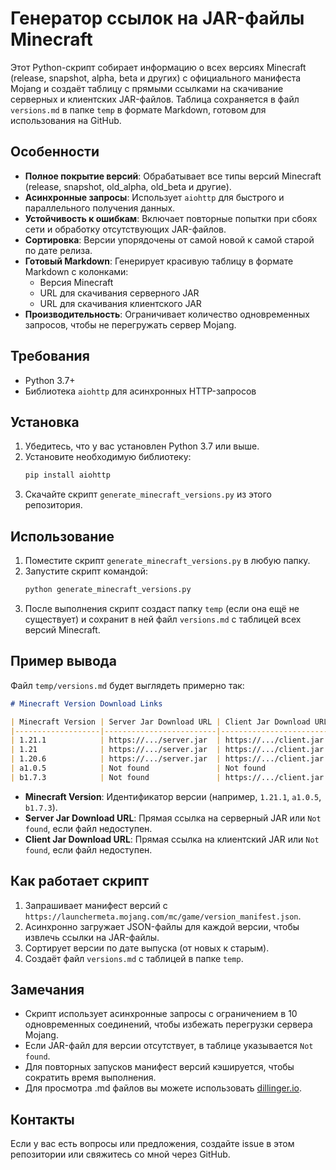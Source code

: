 # Генератор ссылок на JAR-файлы Minecraft

Этот Python-скрипт собирает информацию о всех версиях Minecraft (release, snapshot, alpha, beta и других) с официального манифеста Mojang и создаёт таблицу с прямыми ссылками на скачивание серверных и клиентских JAR-файлов. Таблица сохраняется в файл `versions.md` в папке `temp` в формате Markdown, готовом для использования на GitHub.

## Особенности
- **Полное покрытие версий**: Обрабатывает все типы версий Minecraft (release, snapshot, old_alpha, old_beta и другие).
- **Асинхронные запросы**: Использует `aiohttp` для быстрого и параллельного получения данных.
- **Устойчивость к ошибкам**: Включает повторные попытки при сбоях сети и обработку отсутствующих JAR-файлов.
- **Сортировка**: Версии упорядочены от самой новой к самой старой по дате релиза.
- **Готовый Markdown**: Генерирует красивую таблицу в формате Markdown с колонками:
  - Версия Minecraft
  - URL для скачивания серверного JAR
  - URL для скачивания клиентского JAR
- **Производительность**: Ограничивает количество одновременных запросов, чтобы не перегружать сервер Mojang.

## Требования
- Python 3.7+
- Библиотека `aiohttp` для асинхронных HTTP-запросов

## Установка
1. Убедитесь, что у вас установлен Python 3.7 или выше.
2. Установите необходимую библиотеку:
   ```bash
   pip install aiohttp
   ```
3. Скачайте скрипт `generate_minecraft_versions.py` из этого репозитория.

## Использование
1. Поместите скрипт `generate_minecraft_versions.py` в любую папку.
2. Запустите скрипт командой:
   ```bash
   python generate_minecraft_versions.py
   ```
3. После выполнения скрипт создаст папку `temp` (если она ещё не существует) и сохранит в ней файл `versions.md` с таблицей всех версий Minecraft.

## Пример вывода
Файл `temp/versions.md` будет выглядеть примерно так:

```markdown
# Minecraft Version Download Links

| Minecraft Version | Server Jar Download URL | Client Jar Download URL |
|-------------------|-------------------------|-------------------------|
| 1.21.1            | https://.../server.jar  | https://.../client.jar  |
| 1.21              | https://.../server.jar  | https://.../client.jar  |
| 1.20.6            | https://.../server.jar  | https://.../client.jar  |
| a1.0.5            | Not found               | Not found               |
| b1.7.3            | Not found               | https://.../client.jar  |
```

- **Minecraft Version**: Идентификатор версии (например, `1.21.1`, `a1.0.5`, `b1.7.3`).
- **Server Jar Download URL**: Прямая ссылка на серверный JAR или `Not found`, если файл недоступен.
- **Client Jar Download URL**: Прямая ссылка на клиентский JAR или `Not found`, если файл недоступен.

## Как работает скрипт
1. Запрашивает манифест версий с `https://launchermeta.mojang.com/mc/game/version_manifest.json`.
2. Асинхронно загружает JSON-файлы для каждой версии, чтобы извлечь ссылки на JAR-файлы.
3. Сортирует версии по дате выпуска (от новых к старым).
4. Создаёт файл `versions.md` с таблицей в папке `temp`.

## Замечания
- Скрипт использует асинхронные запросы с ограничением в 10 одновременных соединений, чтобы избежать перегрузки сервера Mojang.
- Если JAR-файл для версии отсутствует, в таблице указывается `Not found`.
- Для повторных запусков манифест версий кэшируется, чтобы сократить время выполнения.
- Для просмотра .md файлов вы можете использовать [dillinger.io](https://dillinger.io).

## Контакты
Если у вас есть вопросы или предложения, создайте issue в этом репозитории или свяжитесь со мной через GitHub.
